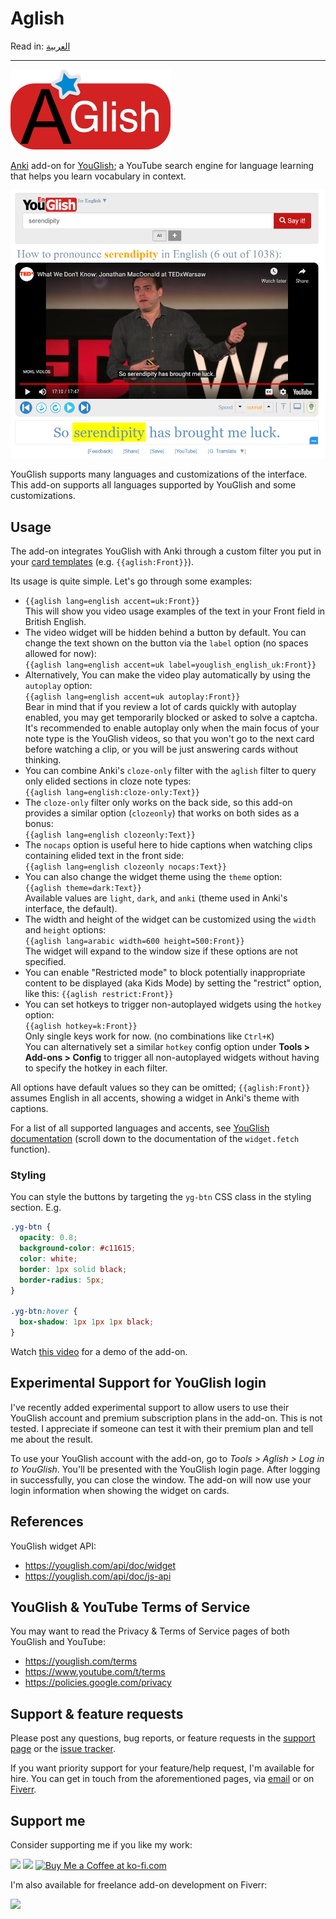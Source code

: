 # Aglish

Read in: [العربية](README.ar.md)

---

<img src="./images/logo-256w.png">

[Anki](https://apps.ankiweb.net/) add-on for [YouGlish](https://youglish.com/); a YouTube search engine
for language learning that helps you learn vocabulary in context.

![YouGlish Widget](./images/youglish-widget.png)

YouGlish supports many languages and customizations of the interface. This add-on supports all languages supported by YouGlish and some customizations.

## Usage

The add-on integrates YouGlish with Anki through a custom filter you put in your [card templates](https://docs.ankiweb.net/templates/intro.html) (e.g. `{{aglish:Front}}`).

Its usage is quite simple. Let's go through some examples:

- `{{aglish lang=english accent=uk:Front}}`  
  This will show you video usage examples of the text in your Front field in British English.
- The video widget will be hidden behind a button by default.
  You can change the text shown on the button via the `label` option (no spaces allowed for now):  
  `{{aglish lang=english accent=uk label=youglish_english_uk:Front}}`
- Alternatively, You can make the video play automatically by using the `autoplay` option:  
  `{{aglish lang=english accent=uk autoplay:Front}}`  
  Bear in mind that if you review a lot of cards quickly with autoplay enabled, you may get temporarily blocked or
  asked to solve a captcha. It's recommended to enable autoplay only when the main focus of your note type is the YouGlish videos,
  so that you won't go to the next card before watching a clip, or you will be just answering cards without thinking.
- You can combine Anki's `cloze-only` filter with the `aglish` filter to query only elided sections in cloze note types:  
  `{{aglish lang=english:cloze-only:Text}}`
- The `cloze-only` filter only works on the back side, so this add-on provides a similar option (`clozeonly`) that works on both sides as a bonus:  
  `{{aglish lang=english clozeonly:Text}}`
- The `nocaps` option is useful here to hide captions when watching clips containing elided text in the front side:  
  `{{aglish lang=english clozeonly nocaps:Text}}`
- You can also change the widget theme using the `theme` option:  
  `{{aglish theme=dark:Text}}`  
   Available values are `light`, `dark`, and `anki` (theme used in Anki's interface, the default).
- The width and height of the widget can be customized using the `width` and `height` options:  
  `{{aglish lang=arabic width=600 height=500:Front}}`  
   The widget will expand to the window size if these options are not specified.
- You can enable "Restricted mode" to block potentially inappropriate content to be displayed (aka Kids Mode)
  by setting the "restrict" option, like this:
  `{{aglish restrict:Front}}`
- You can set hotkeys to trigger non-autoplayed widgets using the `hotkey` option:  
  `{{aglish hotkey=k:Front}}`  
  Only single keys work for now. (no combinations like `Ctrl+K`)  
  You can alternatively set a similar `hotkey` config option under **Tools > Add-ons > Config** to trigger all non-autoplayed widgets without having to specify the hotkey in each filter.

All options have default values so they can be omitted; `{{aglish:Front}}` assumes English in all accents, showing a widget in Anki's theme with captions.

For a list of all supported languages and accents, see [YouGlish documentation](https://youglish.com/api/doc/js-api) (scroll down to the documentation of the `widget.fetch` function).

### Styling

You can style the buttons by targeting the `yg-btn` CSS class in the styling section. E.g.

```css
.yg-btn {
  opacity: 0.8;
  background-color: #c11615;
  color: white;
  border: 1px solid black;
  border-radius: 5px;
}

.yg-btn:hover {
  box-shadow: 1px 1px 1px black;
}
```

Watch [this video](https://www.youtube.com/watch?v=aqc98e5ar64) for a demo of the add-on.

## Experimental Support for YouGlish login

I've recently added experimental support to allow users to use their YouGlish account and premium subscription plans in the add-on. This is not tested. I appreciate if someone can test it with their premium plan and tell me about the result.

To use your YouGlish account with the add-on, go to _Tools > Aglish > Log in to YouGlish_.
You'll be presented with the YouGlish login page. After logging in successfully, you can close the window.
The add-on will now use your login information when showing the widget on cards.

## References

YouGlish widget API:

- https://youglish.com/api/doc/widget
- https://youglish.com/api/doc/js-api

## YouGlish & YouTube Terms of Service

You may want to read the Privacy & Terms of Service pages of both YouGlish and YouTube:

- https://youglish.com/terms
- https://www.youtube.com/t/terms
- https://policies.google.com/privacy

## Support & feature requests

Please post any questions, bug reports, or feature requests in the [support page](https://forums.ankiweb.net/t/aglish-youglish-widget-for-anki-official-thread/14503) or the [issue tracker](https://github.com/abdnh/aglish/issues).

If you want priority support for your feature/help request, I'm available for hire.
You can get in touch from the aforementioned pages, via [email](mailto:abdo@abdnh.net) or on [Fiverr](https://www.fiverr.com/abd_nh).

## Support me

Consider supporting me if you like my work:

<a href="https://github.com/sponsors/abdnh"><img height='36' src="https://i.imgur.com/dAgtzcC.png"></a>
<a href="https://www.patreon.com/abdnh"><img height='36' src="https://i.imgur.com/mZBGpZ1.png"></a>
<a href='https://ko-fi.com/abdnh'><img height='36' src='https://cdn.ko-fi.com/cdn/kofi1.png?v=3' border='0' alt='Buy Me a Coffee at ko-fi.com' /></a>

I'm also available for freelance add-on development on Fiverr:

<a href="https://www.fiverr.com/abd_nh/develop-an-anki-addon"><img height='36' src="https://i.imgur.com/0meG4dk.png"></a>
